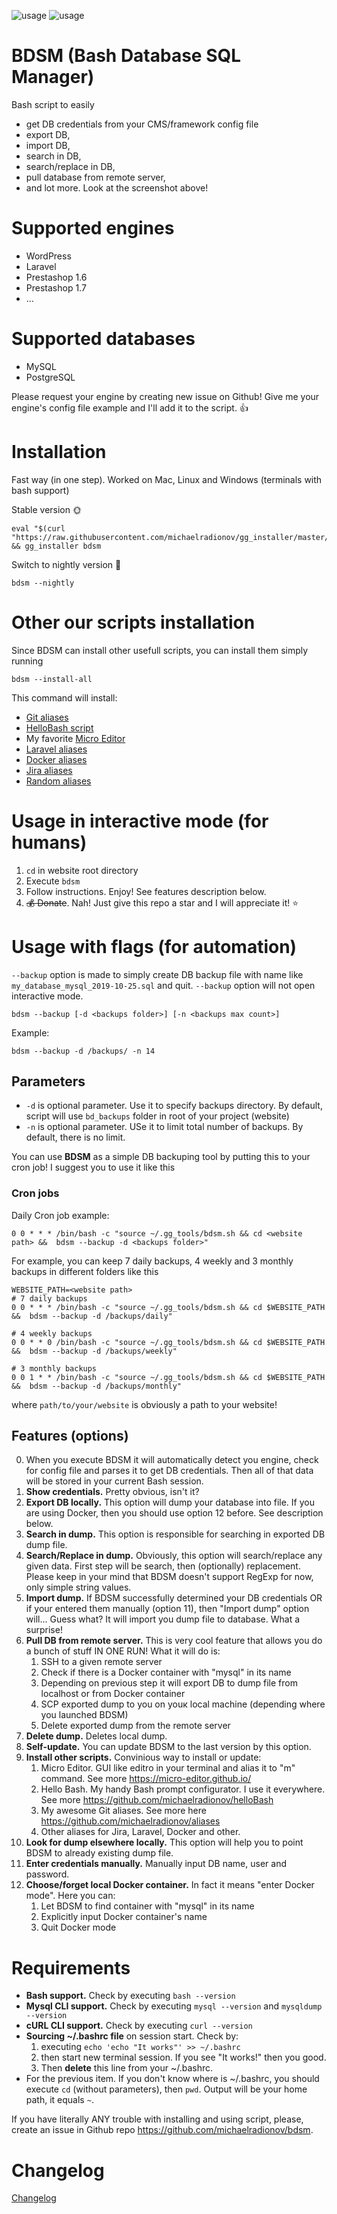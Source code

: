 ![usage](/pic/logo.jpg)
![usage](/pic/pic.png)

# BDSM (Bash Database SQL Manager)

Bash script to easily
- get DB credentials from your CMS/framework config file
- export DB,
- import DB,
- search in DB,
- search/replace in DB,
- pull database from remote server,
- and lot more. Look at the screenshot above!

# Supported engines
- WordPress
- Laravel
- Prestashop 1.6
- Prestashop 1.7
- ...

# Supported databases
- MySQL
- PostgreSQL

Please request your engine by creating new issue on Github! Give me your engine's config file example and I'll add it to the script. 👍

# Installation
Fast way (in one step). Worked on Mac, Linux and Windows (terminals with bash support)

Stable version 🌞

```shell
eval "$(curl "https://raw.githubusercontent.com/michaelradionov/gg_installer/master/gg_installer.sh")" && gg_installer bdsm
```

Switch to nightly version 🌚


```shell
bdsm --nightly
```

# Other our scripts installation

Since BDSM can install other usefull scripts, you can install them simply running
```shell
bdsm --install-all
```

This command will install:
- [Git aliases](https://github.com/michaelradionov/aliases/blob/master/aliases_git2.sh)
- [HelloBash script](https://github.com/michaelradionov/helloBash)
- My favorite [Micro Editor](https://micro-editor.github.io/)
- [Laravel aliases](https://github.com/michaelradionov/aliases/blob/master/laravel_aliases.sh)
- [Docker aliases](https://github.com/michaelradionov/aliases/blob/master/docker_aliases.sh)
- [Jira aliases](https://github.com/michaelradionov/aliases/blob/master/jira_aliases.sh)
- [Random aliases](https://github.com/michaelradionov/aliases/blob/master/random_aliases.sh)

# Usage in interactive mode (for humans)

1. `cd` in website root directory
2. Execute `bdsm`
3. Follow instructions. Enjoy! See features description below.
4. ~~💰 Donate~~. Nah! Just give this repo a star and I will appreciate it! ⭐️

# Usage with flags (for automation)

`--backup` option is made to simply create DB backup file with name like `my_database_mysql_2019-10-25.sql` and quit. `--backup` option will not open interactive mode.

```shell
bdsm --backup [-d <backups folder>] [-n <backups max count>]
```

Example:

```shell
bdsm --backup -d /backups/ -n 14
```

## Parameters
- `-d` is optional parameter. Use it to specify backups directory. By default, script will use `bd_backups` folder in root of your project (website)
- `-n` is optional parameter. USe it to limit total number of backups. By default, there is no limit. 


You can use **BDSM** as a simple DB backuping tool by putting this to your cron job! I suggest you to use it like this

### Cron jobs

Daily Cron job example:

```shell
0 0 * * * /bin/bash -c "source ~/.gg_tools/bdsm.sh && cd <website path> &&  bdsm --backup -d <backups folder>"
```

For example, you can keep 7 daily backups, 4 weekly and 3 monthly backups in different folders like this

```shell
WEBSITE_PATH=<website path>
# 7 daily backups
0 0 * * * /bin/bash -c "source ~/.gg_tools/bdsm.sh && cd $WEBSITE_PATH &&  bdsm --backup -d /backups/daily"

# 4 weekly backups
0 0 * * 0 /bin/bash -c "source ~/.gg_tools/bdsm.sh && cd $WEBSITE_PATH &&  bdsm --backup -d /backups/weekly"

# 3 monthly backups
0 0 1 * * /bin/bash -c "source ~/.gg_tools/bdsm.sh && cd $WEBSITE_PATH &&  bdsm --backup -d /backups/monthly"
```


where `path/to/your/website` is obviously a path to your website!

## Features (options)

0. When you execute BDSM it will automatically detect you engine, check for config file and parses it to get DB credentials. Then all of that data will be stored in your current Bash session.
1. **Show credentials.** Pretty obvious, isn't it?
2. **Export DB locally.** This option will dump your database into file. If you are using Docker, then you should use option 12 before. See description below.
3. **Search in dump.** This option is responsible for searching in exported DB dump file.
4. **Search/Replace in dump.** Obviously, this option will search/replace any given data. First step will be search, then (optionally) replacement. Please keep in your mind that BDSM doesn't support RegExp for now, only simple string values.
5. **Import dump.** If BDSM successfully determined your DB credentials OR if your entered them manually (option 11), then "Import dump" option will... Guess what? It will import you dump file to database. What a surprise!
6. **Pull DB from remote server.** This is very cool feature that allows you do a bunch of stuff IN ONE RUN! What it will do is:
    1. SSH to a given remote server
    2. Check if there is a Docker container with "mysql" in its name
    3. Depending on previous step it will export DB to dump file from localhost or from Docker container
    4. SCP exported dump to you on youк local machine (depending where you launched BDSM)
    5. Delete exported dump from the remote server
7. **Delete dump.** Deletes local dump.
8. **Self-update.** You can update BDSM to the last version by this option.
9. **Install other scripts.** Convinious way to install or update:
    1. Micro Editor. GUI like editro in your terminal and alias it to "m" command. See more https://micro-editor.github.io/
    2. Hello Bash. My handy Bash prompt configurator. I use it everywhere. See more https://github.com/michaelradionov/helloBash
    3. My awesome Git aliases. See more here https://github.com/michaelradionov/aliases
    4. Other aliases for Jira, Laravel, Docker and other.
10. **Look for dump elsewhere locally.** This option will help you to point BDSM to already existing dump file.
11. **Enter credentials manually.** Manually input DB name, user and password.
12. **Choose/forget local Docker container.** In fact it means "enter Docker mode". Here you can:
    1. Let BDSM to find container with "mysql" in its name
    2. Explicitly input Docker container's name
    3. Quit Docker mode


# Requirements

- **Bash support.** Check by executing `bash --version`
- **Mysql CLI support.** Check by executing `mysql --version` and `mysqldump --version`
- **cURL CLI support.** Check by executing `curl --version`
- **Sourcing ~/.bashrc file** on session start. Check by:
    1. executing `echo 'echo "It works"' >> ~/.bashrc`
    2. then start new terminal session. If you see "It works!" then you good.
    3. Then **delete** this line from your ~/.bashrc.
- For the previous item. If you don't know where is ~/.bashrc, you should execute `cd` (without parameters), then `pwd`. Output will be your home path, it equals `~`.

If you have literally ANY trouble with installing and using script, please, create an issue in Github repo https://github.com/michaelradionov/bdsm.

# Changelog

[Changelog](https://github.com/michaelradionov/bdsm/blob/master/CHANGELOG.md)
